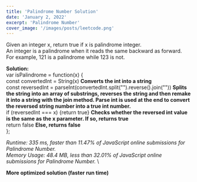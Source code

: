 ```yaml
---
title: 'Palindrome Number Solution'
date: 'January 2, 2022'
excerpt: 'Palindrome Number'
cover_image: '/images/posts/leetcode.png'
---
```


Given an integer x, return true if x is palindrome integer. \
An integer is a palindrome when it reads the same backward as forward. \
For example, 121 is a palindrome while 123 is not. 

**Solution:** \
var isPalindrome = function(x) { \
    const convertedInt = String(x)  **Converts the int into a string** \
    const reversedInt = parseInt(convertedInt.split("").reverse().join(""))  **Splits the string into an array of substrings, reverses the string and then remake it into a string with the join method. Parse int is used at the end to convert the reversed string number into a true int number.** \
    if (reversedInt === x) {return true}  **Checks whether the reversed int value is the same as the x parameter. If so, returns true** \
    return false  **Else, returns false** \
};

*Runtime: 335 ms, faster than 11.47% of JavaScript online submissions for Palindrome Number.* \
*Memory Usage: 48.4 MB, less than 32.01% of JavaScript online submissions for Palindrome Number.* \

**More optimized solution (faster run time)**